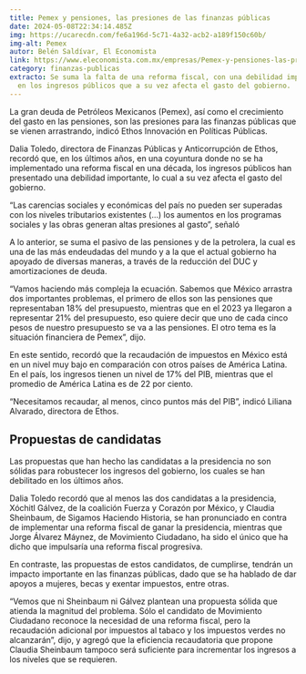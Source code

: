 ```yaml
---
title: Pemex y pensiones, las presiones de las finanzas públicas
date: 2024-05-08T22:34:14.485Z
img: https://ucarecdn.com/fe6a196d-5c71-4a32-acb2-a189f150c60b/
img-alt: Pemex
autor: Belén Saldívar, El Economista
link: https://www.eleconomista.com.mx/empresas/Pemex-y-pensiones-las-presiones-de-las-finanzas-publicas-20240507-0145.html
category: finanzas-publicas
extracto: Se suma la falta de una reforma fiscal, con una debilidad importante
  en los ingresos públicos que a su vez afecta el gasto del gobierno.
---
```

La gran deuda de Petróleos Mexicanos (Pemex), así como el crecimiento del gasto en las pensiones, son las presiones para las finanzas públicas que se vienen arrastrando, indicó Ethos Innovación en Políticas Públicas.

Dalia Toledo, directora de Finanzas Públicas y Anticorrupción de Ethos, recordó que, en los últimos años, en una coyuntura donde no se ha implementado una reforma fiscal en una década, los ingresos públicos han presentado una debilidad importante, lo cual a su vez afecta el gasto del gobierno.

“Las carencias sociales y económicas del país no pueden ser superadas con los niveles tributarios existentes (...) los aumentos en los programas sociales y las obras generan altas presiones al gasto”, señaló

A lo anterior, se suma el pasivo de las pensiones y de la petrolera, la cual es una de las más endeudadas del mundo y a la que el actual gobierno ha apoyado de diversas maneras, a través de la reducción del DUC y amortizaciones de deuda.

“Vamos haciendo más compleja la ecuación. Sabemos que México arrastra dos importantes problemas, el primero de ellos son las pensiones que representaban 18% del presupuesto, mientras que en el 2023 ya llegaron a representar 21% del presupuesto, eso quiere decir que uno de cada cinco pesos de nuestro presupuesto se va a las pensiones. El otro tema es la situación financiera de Pemex”, dijo.

En este sentido, recordó que la recaudación de impuestos en México está en un nivel muy bajo en comparación con otros países de América Latina. En el país, los ingresos tienen un nivel de 17% del PIB, mientras que el promedio de América Latina es de 22 por ciento.

“Necesitamos recaudar, al menos, cinco puntos más del PIB”, indicó Liliana Alvarado, directora de Ethos.

## Propuestas de candidatas

Las propuestas que han hecho las candidatas a la presidencia no son sólidas para robustecer los ingresos del gobierno, los cuales se han debilitado en los últimos años.

Dalia Toledo recordó que al menos las dos candidatas a la presidencia, Xóchitl Gálvez, de la coalición Fuerza y Corazón por México, y Claudia Sheinbaum, de Sigamos Haciendo Historia, se han pronunciado en contra de implementar una reforma fiscal de ganar la presidencia, mientras que Jorge Álvarez Máynez, de Movimiento Ciudadano, ha sido el único que ha dicho que impulsaría una reforma fiscal progresiva.

En contraste, las propuestas de estos candidatos, de cumplirse, tendrán un impacto importante en las finanzas públicas, dado que se ha hablado de dar apoyos a mujeres, becas y exentar impuestos, entre otras.

“Vemos que ni Sheinbaum ni Gálvez plantean una propuesta sólida que atienda la magnitud del problema. Sólo el candidato de Movimiento Ciudadano reconoce la necesidad de una reforma fiscal, pero la recaudación adicional por impuestos al tabaco y los impuestos verdes no alcanzarán”, dijo, y agregó que la eficiencia recaudatoria que propone Claudia Sheinbaum tampoco será suficiente para incrementar los ingresos a los niveles que se requieren.